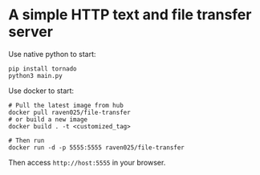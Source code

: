 # A simple HTTP text and file transfer server
Use native python to start:
```
pip install tornado
python3 main.py
```

Use docker to start:
```
# Pull the latest image from hub
docker pull raven025/file-transfer
# or build a new image
docker build . -t <customized_tag>

# Then run
docker run -d -p 5555:5555 raven025/file-transfer
```

Then access `http://host:5555` in your browser.
